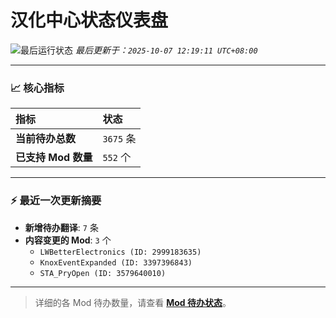 # 汉化中心状态仪表盘

![最后运行状态](https://img.shields.io/badge/Last%20Run-Success-green)
*最后更新于：`2025-10-07 12:19:11 UTC+08:00`*

---

### 📈 **核心指标**

| 指标 | 状态 |
| :--- | :--- |
| **当前待办总数** | ``3675`` 条 |
| **已支持 Mod 数量** | ``552`` 个 |

---

### ⚡ **最近一次更新摘要**

*   **新增待办翻译**: `7` 条
*   **内容变更的 Mod**: `3` 个
    *   `LWBetterElectronics (ID: 2999183635)`
    *   `KnoxEventExpanded (ID: 3397396843)`
    *   `STA_PryOpen (ID: 3579640010)`

---

> 详细的各 Mod 待办数量，请查看 [**Mod 待办状态**](MOD_TODO_STATUS.md)。
